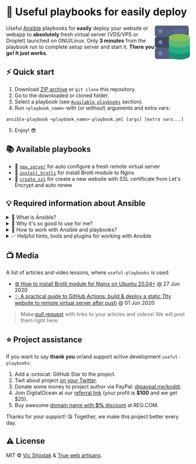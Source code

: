# 🚚 Useful playbooks for easily deploy

<img align="right" width="96px" src=".github/logo.svg" alt="logo"/>

Useful [Ansible](https://github.com/ansible/ansible) playbooks for **easily** deploy your website or webapp to **absolutely** fresh virtual server (VDS/VPS or Droplet) launched on GNU/Linux. Only **3 minutes** from the playbook run to complete setup server and start it. **There you go! It just works**.

## ⚡️ Quick start

1. Download [ZIP archive](https://github.com/truewebartisans/useful-playbooks/archive/master.zip) or `git clone` this repository.
2. Go to the downloaded or cloned folder.
3. Select a playbook (see [`Available playbooks`](https://github.com/truewebartisans/useful-playbooks#-available-playbooks) section).
4. Run `<playbook_name>` with (_or without_) arguments and extra vars:

```console
ansible-playbook <playbook_name>-playbook.yml [args] [extra vars...]
```

5. Enjoy! 😎

## 📚 Available playbooks

- 📖 [`new_server`](https://github.com/truewebartisans/useful-playbooks/blob/master/docs/new_server.md) for auto configure a fresh remote virtual server
- 📖 [`install_brotli`](https://github.com/truewebartisans/useful-playbooks/blob/master/docs/install_brotli.md) for install Brotli module to Nginx
- 📖 [`create_ssl`](https://github.com/truewebartisans/useful-playbooks/blob/master/docs/create_ssl.md) for create a new website with SSL certificate from Let's Encrypt and auto renew

## 💡 Required information about Ansible

<details>
<summary>🤔 What is Ansible?</summary><br/>

Follow [Wikipedia](<https://en.wikipedia.org/wiki/Ansible_(software)>) page:

<img src="https://upload.wikimedia.org/wikipedia/commons/2/24/Ansible_logo.svg" width="128px" align="right" alt="ansible logo" />

_Ansible is an open-source software provisioning, configuration management, and application-deployment tool enabling infrastructure as code. It runs on many Unix-like systems, and can configure both Unix-like systems as well as Microsoft Windows. It includes its own declarative language to describe system configuration._

_Ansible was written by Michael DeHaan and acquired by Red Hat in 2015. Ansible is agentless, temporarily connecting remotely via SSH or Windows Remote Management (allowing remote PowerShell execution) to do its tasks._

</details>

<details>
<summary>👀 Why it's so good to use for me?</summary><br/>

Ansible is a radically simple IT automation system. It handles configuration management, application deployment, cloud provisioning, ad-hoc task execution, network automation, and multi-node orchestration. Ansible makes complex changes like zero-downtime rolling updates with load balancers easy.

- Have a dead simple setup process and a minimal learning curve.
- Manage machines very quickly and in parallel.
- Avoid custom-agents and additional open ports, be agentless by leveraging the existing SSH daemon.
- Describe infrastructure in a language that is both machine and human friendly.
- Focus on security and easy auditability/review/rewriting of content.
- Manage new remote machines instantly, without bootstrapping any software.
- Allow module development in any dynamic language, not just Python.
- Be usable as non-root.
- Be the easiest IT automation system to use, ever.

:octocat: GitHub: https://github.com/ansible/ansible

</details>

<details>
<summary>🎯 How to work with Ansible and playbooks?</summary><br/>

1. Be sure, that [Python](https://www.python.org/) (version `3.5` or later) is installed.
2. Install Ansible for your OS by [this](https://docs.ansible.com/ansible/latest/installation_guide/intro_installation.html#installing-ansible) instructions.
3. Setting up inventory by [this](https://docs.ansible.com/ansible/latest/user_guide/intro_getting_started.html) guide.

</details>

<details>
<summary>✅ Helpful hints, tools and plugins for working with Ansible</summary><br/>

**VS Code addons:**

- [vscode-ansible](https://marketplace.visualstudio.com/items?itemName=vscoss.vscode-ansible) for code completion, syntax highlighting and linting of Ansible playbooks files
- [vscode-nginx](https://marketplace.visualstudio.com/items?itemName=shanoor.vscode-nginx) for syntax highlighting of Nginx configs

**VS Code config hints:**

For better readability, please add two association to your `.vscode/settings.json`:

1. For `Ansible` playbooks
2. For `jinja2` templates (which uses for `Nginx` configs)

```jsonc
{
  // ...
  "files.associations": {
    // ...
    "*-domain.j*2": "NGINX", // for all jinja2 files ended with `domain` word
    "*-playbook.y*ml": "ansible" // for YAML files ended with `playbook` word
  }
  // ...
}
```

**Beautify Ansible outputs:**

Since Ansible `v2.5.x` you can enable beautify output by [callback_plugins](https://docs.ansible.com/ansible/2.5/plugins/callback.html) and auto convert this _one line_ output:

```console
TASK [Get SSL for domain] *******************************
fatal: [174.138.47.165]: FAILED! => {"changed": true, "cmd": ["certbot", "--nginx", "certonly", "--agree-tos", "-m", "test@example.com", "-d", "example.com", "-d", "www.example.com", "--dry-run"], "delta": "0:00:05.308254", "end": "2020-06-27 10:29:26.506768", "msg": "non-zero return code", "rc": 1, "start": "2020-06-27 10:29:21.198514", "stderr": "..." ...
```

To awesome structured, like this:

```console
TASK [Get SSL for domain] *******************************
fatal: [174.138.47.165]: FAILED! => changed=true
  cmd:
  - certbot
  - --nginx
  - certonly
  - --agree-tos
  - -m
  - test@example.com
  - -d
  - example.com
  - -d
  - www.example.com
  - --dry-run
  delta: '0:00:05.231053'
  end: '2020-06-27 10:31:26.398114'
  msg: non-zero return code
  rc: 1
  start: '2020-06-27 10:31:21.167061'
  stderr: ...
  ...
```

To use it, please, edit your `ansible.cfg` file (_either global, in `/etc/ansible/ansible.cfg`, or a local one in your playbook/project_), and add the following lines under the `[defaults]` section:

```ini
[defaults]
stdout_callback = yaml       # Use the YAML callback plugin
bin_ansible_callbacks = True # Use the stdout_callback when running ad-hoc commands
```

</details>

## 📺 Media

A list of articles and video lessons, where `useful-playbooks` is used:

- [⚙️ How to install Brotli module for Nginx on Ubuntu 20.04+](https://dev.to/koddr/how-to-install-brotli-module-for-nginx-on-ubuntu-20-04-2ocp) @ 27 Jun 2020
- [✨ A practical guide to GitHub Actions: build & deploy a static 11ty website to remote virtual server after push](https://dev.to/koddr/automate-that-a-practical-guide-to-github-actions-build-deploy-a-static-11ty-website-to-remote-virtual-server-after-push-d19) @ 01 Jun 2020

> Make [pull request](https://github.com/truewebartisans/useful-playbooks/pulls) with links to your articles and videos! We will post them right here.

## ⭐️ Project assistance

If you want to say **thank you** or/and support active development `useful-playbooks`:

1. Add a :octocat: GitHub Star to the project.
2. Twit about project [on your Twitter](https://twitter.com/intent/tweet?text=Useful%20Ansible%20playbooks%20for%20easily%20deploy%20your%20website%20or%20webapp%20to%20absolutely%20fresh%20virtual%20server%20%28VDS%2FVPS%20or%20Droplet%29%20launched%20on%20GNU%2FLinux%20https%3A%2F%2Fgithub.com%2Ftruewebartisans%2Fuseful-playbooks).
3. Donate some money to project author via PayPal: [@paypal.me/koddr](https://paypal.me/koddr?locale.x=en_EN).
4. Join DigitalOcean at our [referral link](https://shrts.website/do/server) (your profit is **\$100** and we get \$25).
5. Buy awesome [domain name with **5%** discount](https://shrts.website/reg/domain) at REG.COM.

Thanks for your support! 😘 Together, we make this project better every day.

## ⚠️ License

MIT &copy; [Vic Shóstak](https://github.com/koddr) & [True web artisans](https://1wa.co/).
